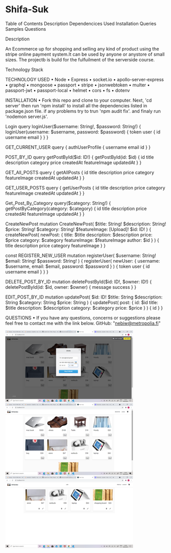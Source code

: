 
# Shifa-Suk

Table of Contents
Description
Dependencices Used
Installation
Queries Samples
Questions

Description

An Ecommerce up for shopping and selling any kind of product using the stripe online payment system.It can be used by anyone or anystore of small sizes. The projectb is build for the fulfuilment of the serverside course.


Technology Stack

TECHNOLOGY USED
• Node • Express • socket.io • apollo-server-express • graphql • mongoose • passport • stripe • jsonwebtoken • multer • passport-jwt • passport-local • helmet • cors • fs • dotenv

INSTALLATION
• Fork this repo and clone to your computer. Next, 'cd server' then run 'npm install' to install all the dependencies listed in package.json file. if any problems try to trun 'npm audit fix'. and finaly run 'nodemon server.js'.



Login
   query loginUser($username: String!, $password: String!) {
    loginUser(username: $username, password: $password) {
      token
      user {
        id
        username
        email
      }
    }
  }

GET_CURRENT_USER 
  query {
    authUserProfile {
      username
      email
      id
    }
  }


POST_BY_ID 
  query getPostById($id: ID!) {
    getPostById(id: $id) {
      id
      title
      description
      category
      price
      createdAt
      featureImage
      updatedAt
    }
  }

GET_All_POSTS 
  query {
    getAllPosts {
      id
      title
      description
      price
      category
      featureImage
      createdAt
      updatedAt
    }
  }


GET_USER_POSTS 
  query {
    getUserPosts {
      id
      title
      description
      price
      category
      featureImage
      createdAt
      updatedAt
    }
  }


Get_Post_By_Category 
  query($category: String!) {
    getPostByCategory(category: $category) {
      id
      title
      description
      price
      createdAt
      featureImage
      updatedAt
    }
  }
  
 CreateNewPost 
  mutation CreateNewPost(
    $title: String!
    $description: String!
    $price: String!
    $category: String!
    $featureImage: [Upload]!
    $id: ID!
  ) {
    createNewPost(
      newPost: {
        title: $title
        description: $description
        price: $price
        category: $category
        featureImage: $featureImage
        author: $id
      }
    ) {
      title
      description
      price
      category
      featureImage
    }
  }


const REGISTER_NEW_USER 
  mutation registerUser(
    $username: String!
    $email: String!
    $password: String!
  ) {
    registerUser(
      newUser: { username: $username, email: $email, password: $password }
    ) {
      token
      user {
        id
        username
        email
      }
    }
  }


DELETE_POST_BY_ID 
  mutation deletePostById($id: ID!, $owner: ID!) {
    deletePostById(id: $id, owner: $owner) {
      message
      success
    }
  }


EDIT_POST_BY_ID
  mutation updatePost(
    $id: ID!
    $title: String
    $description: String
    $category: String
    $price: String
  ) {
    updatePost(
      post: {
        id: $id
        title: $title
        description: $description
        category: $category
        price: $price
      }
    ) {
      id
    }
  }



QUESTIONS
• If you have any questions, concerns or suggestions please feel free to contact me with the link below. GitHub: "nebiw@metropolia.fi"



<img src="payement.png" width="400">
<img src="store.png" width="400">
<img src="userproducts.png" width="400">
